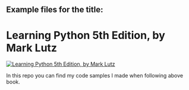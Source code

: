 ## Example files for the title:  
  
# Learning Python 5th Edition, by Mark Lutz
  
[![Learning Python 5th Edition, by Mark Lutz](http://akamaicovers.oreilly.com/images/9781449355685/cat.gif)](https://www.safaribooksonline.com/library/view/title/9781449355722//)
  
In this repo you can find my code samples I made when following above book.
